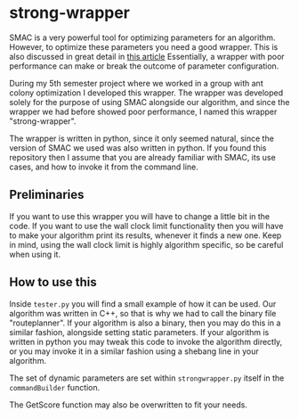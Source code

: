 # strong-wrapper
SMAC is a very powerful tool for optimizing parameters for an algorithm.
However, to optimize these parameters you need a good wrapper.
This is also discussed in great detail in [this article](https://ai.dmi.unibas.ch/research/reading_group/eggensperger-et-al-jair2019.pdf)
Essentially, a wrapper with poor performance can make or break the outcome of parameter configuration.

During my 5th semester project where we worked in a group with ant colony optimization I developed this wrapper.
The wrapper was developed solely for the purpose of using SMAC alongside our algorithm, and since the wrapper we had before showed poor performance, I named this wrapper "strong-wrapper".

The wrapper is written in python, since it only seemed natural, since the version of SMAC we used was also written in python.
If you found this repository then I assume that you are already familiar with SMAC, its use cases, and how to invoke it from the command line.

## Preliminaries
If you want to use this wrapper you will have to change a little bit in the code.
If you want to use the wall clock limit functionality then you will have to make your algorithm print its results, whenever it finds a new one.
Keep in mind, using the wall clock limit is highly algorithm specific, so be careful when using it.

## How to use this
Inside `tester.py` you will find a small example of how it can be used.
Our algorithm was written in C++, so that is why we had to call the binary file "routeplanner".
If your algorithm is also a binary, then you may do this in a similar fashion, alongside setting static parameters.
If your algorithm is written in python you may tweak this code to invoke the algorithm directly, or you may invoke it in a similar fashion using a shebang line in your algorithm.

The set of dynamic parameters are set within `strongwrapper.py` itself in the `commandBuilder` function.

The GetScore function may also be overwritten to fit your needs.


